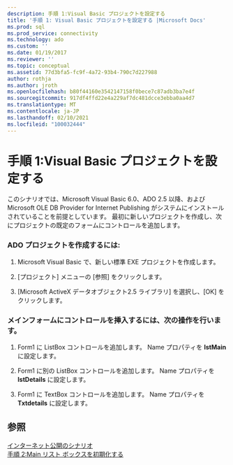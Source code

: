```yaml
---
description: 手順 1:Visual Basic プロジェクトを設定する
title: '手順 1: Visual Basic プロジェクトを設定する |Microsoft Docs'
ms.prod: sql
ms.prod_service: connectivity
ms.technology: ado
ms.custom: ''
ms.date: 01/19/2017
ms.reviewer: ''
ms.topic: conceptual
ms.assetid: 77d3bfa5-fc9f-4a72-93b4-790c7d227988
author: rothja
ms.author: jroth
ms.openlocfilehash: b80f44160e3542147158f0bece7c87adb3ba7e4f
ms.sourcegitcommit: 917df4ffd22e4a229af7dc481dcce3ebba0aa4d7
ms.translationtype: MT
ms.contentlocale: ja-JP
ms.lasthandoff: 02/10/2021
ms.locfileid: "100032444"
---
```

# <a name="step-1-set-up-the-visual-basic-project"></a>手順 1:Visual Basic プロジェクトを設定する
このシナリオでは、Microsoft Visual Basic 6.0、ADO 2.5 以降、および Microsoft OLE DB Provider for Internet Publishing がシステムにインストールされていることを前提としています。 最初に新しいプロジェクトを作成し、次にプロジェクトの既定のフォームにコントロールを追加します。  
  
### <a name="to-create-an-ado-project"></a>ADO プロジェクトを作成するには:  
  
1.  Microsoft Visual Basic で、新しい標準 EXE プロジェクトを作成します。  
  
2.  [プロジェクト] メニューの [参照] をクリックします。  
  
3.  [Microsoft ActiveX データオブジェクト2.5 ライブラリ] を選択し、[OK] をクリックします。  
  
### <a name="to-insert-controls-on-the-main-form"></a>メインフォームにコントロールを挿入するには、次の操作を行います。  
  
1.  Form1 に ListBox コントロールを追加します。 Name プロパティを **lstMain** に設定します。  
  
2.  Form1 に別の ListBox コントロールを追加します。 Name プロパティを **lstDetails** に設定します。  
  
3.  Form1 に TextBox コントロールを追加します。 Name プロパティを **Txtdetails** に設定します。  
  
## <a name="see-also"></a>参照  
 [インターネット公開のシナリオ](../../../ado/guide/data/internet-publishing-scenario.md)   
 [手順 2:Main リスト ボックスを初期化する](../../../ado/guide/data/step-2-initialize-the-main-list-box.md)
